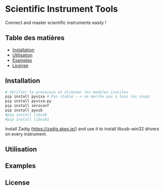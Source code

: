 # Scientific Instrument Tools

Connect and master scientific instruments easily !

## Table des matières

- [Installation](#installation)
- [Utilisation](#utilisation)
- [Examples](#examples)
- [License](#license)

## Installation

```bash
# Vérifier le processus et éliminer les modules inutiles
pip install pyvisa # Pas stable --> ne marche pas à tous les coups
pip install pyvisa-py
pip install zeroconf
pip install pyusb
#pip install libusb
#pip install libusb1
```
Install Zadig (https://zadig.akeo.ie/) and use it to install libusb-win32 drivers on every instrument.

## Utilisation

## Examples

## License